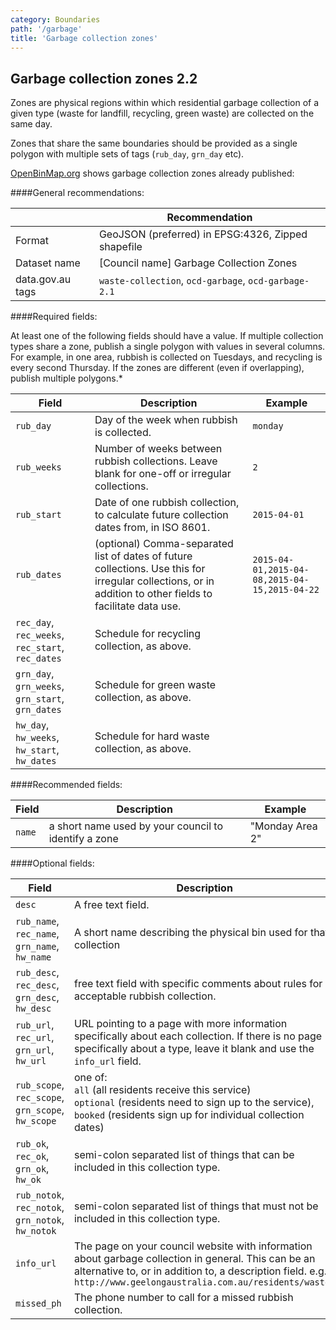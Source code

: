 ```yaml
---
category: Boundaries
path: '/garbage'
title: 'Garbage collection zones'
---
```

## Garbage collection zones 2.2

Zones are physical regions within which residential garbage collection of a given type (waste for landfill, recycling, green waste) are collected on the same day.

Zones that share the same boundaries should be provided as a single polygon with multiple sets of tags (`rub_day`, `grn_day` etc).

[OpenBinMap.org](http://openbinmap.org) shows garbage collection zones already published:

####General recommendations:

&nbsp;| Recommendation
------|------------
 Format| GeoJSON (preferred) in EPSG:4326, Zipped shapefile
 Dataset name| [Council name] Garbage Collection Zones
 data.gov.au tags| `waste-collection`, `ocd-garbage`, `ocd-garbage-2.1`

####Required fields:

At least one of the following fields should have a value. If multiple collection types share a zone, publish a single polygon with values in several columns. For example, in one area, rubbish is collected on Tuesdays, and recycling is every second Thursday. If the zones are different (even if overlapping), publish multiple polygons.*

Field | Description|Example
------|------------|--------
`rub_day`| Day of the week when rubbish is collected.|`monday`
`rub_weeks`| Number of weeks between rubbish collections. Leave blank for one-off or irregular collections. |`2`
 `rub_start`| Date of one rubbish collection, to calculate future collection dates from, in ISO 8601.|`2015-04-01`
 `rub_dates`| (optional) Comma-separated list of dates of future collections. Use this for irregular collections, or in addition to other fields to facilitate data use.|`2015-04-01,2015-04-08,2015-04-15,2015-04-22`
 `rec_day`, `rec_weeks`, `rec_start`, `rec_dates`| Schedule for recycling collection, as above.
 `grn_day`, `grn_weeks`, `grn_start`, `grn_dates`| Schedule for green waste collection, as above.
 `hw_day`, `hw_weeks`, `hw_start`, `hw_dates`| Schedule for hard waste collection, as above.

####Recommended fields:

Field | Description|Example
------|------------|-------
`name`| a short name used by your council to identify a zone|"Monday Area 2"

####Optional fields:

Field | Description|Example
------|------------|-------
`desc`| A free text field.
`rub_name`, `rec_name`, `grn_name`, `hw_name`| A short name describing the physical bin used for that collection|`Landfill bin (red lid)`
`rub_desc`, `rec_desc`, `grn_desc`, `hw_desc`| free text field with specific comments about rules for acceptable rubbish collection.|
`rub_url`, `rec_url`, `grn_url`, `hw_url`| URL pointing to a page with more information specifically about each collection. If there is no page specifically about a type, leave it blank and use the `info_url` field.
`rub_scope`, `rec_scope`, `grn_scope`, `hw_scope`| one of:<br/> `all` (all residents receive this service)<br/> `optional` (residents need to sign up to the service),<br/> `booked` (residents sign up for individual collection dates)
`rub_ok`, `rec_ok`, `grn_ok`, `hw_ok`| semi-colon separated list of things that can be included in this collection type.|`Plastic bottles; tin cans`
`rub_notok`, `rec_notok`, `grn_notok`, `hw_notok`| semi-colon separated list of things that must not be included in this collection type.|`Nappies; car batteries`.
`info_url`| The page on your council website with information about garbage collection in general. This can be an alternative to, or in addition to, a description field. e.g. `http://www.geelongaustralia.com.au/residents/waste/`|
`missed_ph`| The phone number to call for a missed rubbish collection.
